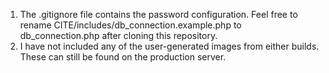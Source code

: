 1. The .gitignore file contains the password configuration. Feel free to rename CITE/includes/db_connection.example.php to db_connection.php after cloning this repository.
2. I have not included any of the user-generated images from either builds. These can still be found on the production server.